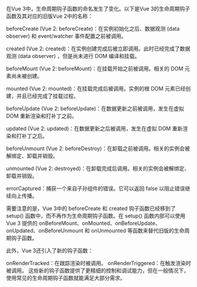 在Vue 3中，生命周期钩子函数的命名发生了变化。以下是Vue 3的生命周期钩子函数及其对应的旧版Vue 2中的名称：

beforeCreate (Vue 2: beforeCreate)：在实例初始化之后、数据观测 (data observer) 和 event/watcher 事件配置之前被调用。

created (Vue 2: created)：在实例创建完成后被立即调用。此时已经完成了数据观测 (data observer) ，但是尚未进行 DOM 编译和挂载。

beforeMount (Vue 2: beforeMount)：在挂载开始之前被调用。相关的 DOM 元素尚未被创建。

mounted (Vue 2: mounted)：在挂载完成后被调用。实例的根 DOM 元素已经创建，并且已经完成了挂载过程。

beforeUpdate (Vue 2: beforeUpdate)：在数据更新之前被调用，发生在虚拟 DOM 重新渲染和打补丁之前。

updated (Vue 2: updated)：在数据更新之后被调用，发生在虚拟 DOM 重新渲染和打补丁之后。

beforeUnmount (Vue 2: beforeDestroy)：在卸载之前被调用。相关的实例会被解绑定、卸载并销毁。

unmounted (Vue 2: destroyed)：在卸载完成后调用。相关的实例会被解绑定、卸载并销毁。

errorCaptured：捕获一个来自子孙组件的错误。它可以返回 false 以阻止错误继续向上传播。

需要注意的是，Vue 3中的 beforeCreate 和 created 钩子函数已经移到了 setup() 函数中，而不再作为生命周期钩子函数。在 setup() 函数内部可以使用 Vue 3 提供的 onBeforeMount、onMounted、onBeforeUpdate、onUpdated、onBeforeUnmount 和 onUnmounted 等函数来替代旧版的生命周期钩子函数。

此外，Vue 3还引入了新的钩子函数：

onRenderTracked：在跟踪渲染时被调用。
onRenderTriggered：在触发渲染时被调用。
这些新的钩子函数提供了更精细的控制和调试能力，但在一般情况下，使用常见的生命周期钩子函数就能满足大部分需求。
